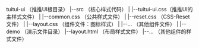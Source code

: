 tuitui-ui               （推推UI根目录）
    |--src              （核心样式代码）
    |   |--tuitui-ui.css（推推UI的主样式文件）
    |   |--common.css   （公共样式文件）
    |   |--reset.css    （CSS-Reset文件）
    |   |--layout.css   （组件文件：图标样式）
    |   |--...          （其他组件文件）
    |
    |--demo             （演示文件目录）
        |--layout.html  （布局样式文件）
        |--...          （其他组件的样式文件）